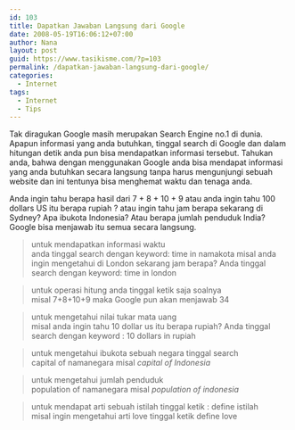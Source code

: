 ```yaml
---
id: 103
title: Dapatkan Jawaban Langsung dari Google
date: 2008-05-19T16:06:12+07:00
author: Nana
layout: post
guid: https://www.tasikisme.com/?p=103
permalink: /dapatkan-jawaban-langsung-dari-google/
categories:
  - Internet
tags:
  - Internet
  - Tips
---
```

Tak diragukan Google masih merupakan Search Engine no.1 di dunia. Apapun informasi yang anda butuhkan, tinggal search di Google dan dalam hitungan detik anda pun bisa mendapatkan informasi tersebut. Tahukan anda, bahwa dengan menggunakan Google anda bisa mendapat informasi yang anda butuhkan secara langsung tanpa harus mengunjungi sebuah website dan ini tentunya bisa menghemat waktu dan tenaga anda.

Anda ingin tahu berapa hasil dari 7 + 8 + 10 + 9 atau anda ingin tahu 100 dollars US itu berapa rupiah ? atau ingin tahu jam berapa sekarang di Sydney? Apa ibukota Indonesia? Atau berapa jumlah penduduk India? Google bisa menjawab itu semua secara langsung.

> untuk mendapatkan informasi waktu  
anda tinggal search dengan keyword: time in namakota misal anda ingin mengetahui di London sekarang jam berapa? Anda tinggal search dengan keyword: time in london

> untuk operasi hitung anda tinggal ketik saja soalnya  
misal 7+8+10+9 maka Google pun akan menjawab 34

> untuk mengetahui nilai tukar mata uang  
misal anda ingin tahu 10 dollar us itu berapa rupiah? Anda tinggal search dengan keyword : 10 dollars in rupiah

> untuk mengetahui ibukota sebuah negara tinggal search  
capital of namanegara misal _capital of Indonesia_

> untuk mengetahui jumlah penduduk  
population of namanegara misal _population of indonesia_

> untuk mendapat arti sebuah istilah tinggal ketik : define istilah  
misal ingin mengetahui arti love tinggal ketik define love